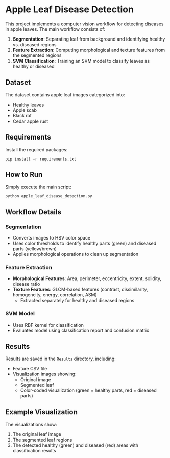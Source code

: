 # Apple Leaf Disease Detection

This project implements a computer vision workflow for detecting diseases in apple leaves. The main workflow consists of:

1. **Segmentation**: Separating leaf from background and identifying healthy vs. diseased regions
2. **Feature Extraction**: Computing morphological and texture features from the segmented regions
3. **SVM Classification**: Training an SVM model to classify leaves as healthy or diseased

## Dataset

The dataset contains apple leaf images categorized into:
- Healthy leaves
- Apple scab
- Black rot
- Cedar apple rust

## Requirements

Install the required packages:

```
pip install -r requirements.txt
```

## How to Run

Simply execute the main script:

```
python apple_leaf_disease_detection.py
```

## Workflow Details

### Segmentation
- Converts images to HSV color space
- Uses color thresholds to identify healthy parts (green) and diseased parts (yellow/brown)
- Applies morphological operations to clean up segmentation

### Feature Extraction
- **Morphological Features**: Area, perimeter, eccentricity, extent, solidity, disease ratio
- **Texture Features**: GLCM-based features (contrast, dissimilarity, homogeneity, energy, correlation, ASM)
  - Extracted separately for healthy and diseased regions

### SVM Model
- Uses RBF kernel for classification
- Evaluates model using classification report and confusion matrix

## Results

Results are saved in the `Results` directory, including:
- Feature CSV file
- Visualization images showing:
  - Original image
  - Segmented leaf
  - Color-coded visualization (green = healthy parts, red = diseased parts)

## Example Visualization

The visualizations show:
1. The original leaf image
2. The segmented leaf regions
3. The detected healthy (green) and diseased (red) areas with classification results 